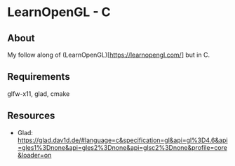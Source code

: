 # LearnOpenGL - C

## About

My follow along of (LearnOpenGL)[https://learnopengl.com/] but in C.

## Requirements

glfw-x11, glad, cmake

## Resources

- Glad: https://glad.dav1d.de/#language=c&specification=gl&api=gl%3D4.6&api=gles1%3Dnone&api=gles2%3Dnone&api=glsc2%3Dnone&profile=core&loader=on

